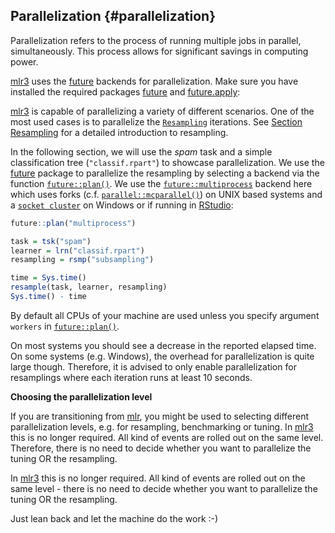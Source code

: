 ## Parallelization {#parallelization}

Parallelization refers to the process of running multiple jobs in parallel, simultaneously.
This process allows for significant savings in computing power.

[mlr3](https://mlr3.mlr-org.com) uses the [future](https://cran.r-project.org/package=future) backends for parallelization.
Make sure you have installed the required packages [future](https://cran.r-project.org/package=future) and [future.apply](https://cran.r-project.org/package=future.apply):

[mlr3](https://mlr3.mlr-org.com) is capable of parallelizing a variety of different scenarios.
One of the most used cases is to parallelize the [`Resampling`](https://mlr3.mlr-org.com/reference/Resampling.html) iterations.
See [Section Resampling](#resampling) for a detailed introduction to resampling.

In the following section, we will use the _spam_ task and a simple classification tree (`"classif.rpart"`) to showcase parallelization.
We use the [future](https://cran.r-project.org/package=future) package to parallelize the resampling by selecting a backend via the function [`future::plan()`](https://www.rdocumentation.org/packages/future/topics/plan).
We use the [`future::multiprocess`](https://www.rdocumentation.org/packages/future/topics/multiprocess) backend here which uses forks (c.f. [`parallel::mcparallel()`](https://www.rdocumentation.org/packages/parallel/topics/mcparallel)) on UNIX based systems and a [`socket cluster`](https://www.rdocumentation.org/packages/parallel/topics/makePSockCluster) on Windows or if running in [RStudio](https://rstudio.com/):



```r
future::plan("multiprocess")

task = tsk("spam")
learner = lrn("classif.rpart")
resampling = rsmp("subsampling")

time = Sys.time()
resample(task, learner, resampling)
Sys.time() - time
```
By default all CPUs of your machine are used unless you specify argument `workers` in [`future::plan()`](https://www.rdocumentation.org/packages/future/topics/plan).

On most systems you should see a decrease in the reported elapsed time.
On some systems (e.g. Windows), the overhead for parallelization is quite large though.
Therefore, it is advised to only enable parallelization for resamplings where each iteration runs at least 10 seconds.

**Choosing the parallelization level**

If you are transitioning from [mlr](https://cran.r-project.org/package=mlr), you might be used to selecting different parallelization levels, e.g. for resampling, benchmarking or tuning.
In [mlr3](https://mlr3.mlr-org.com) this is no longer required.
All kind of events are rolled out on the same level.
Therefore, there is no need to decide whether you want to parallelize the tuning OR the resampling.

In [mlr3](https://mlr3.mlr-org.com) this is no longer required.
All kind of events are rolled out on the same level - there is no need to decide whether you want to parallelize the tuning OR the resampling.

Just lean back and let the machine do the work :-)
